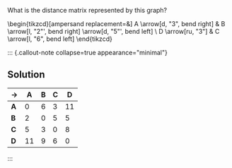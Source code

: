 What is the distance matrix represented by this graph?

\begin{tikzcd}[ampersand replacement=\&]
  A  \arrow[d, "3", bend right] \& B \arrow[l, "2"', bend right] \arrow[d, "5"', bend left] \\
  D  \arrow[ru, "3"] \& C \arrow[l, "6", bend left]
\end{tikzcd}

::: {.callout-note collapse=true appearance="minimal"}
## Solution

|$\rightarrow$ | A  | B | C | D |
|--------------|---|---|---|----|
|**A**             | 0  | 6 | 3 | 11|
|**B**             | 2  | 0 | 5 | 5 |
|**C**             | 5  | 3 | 0 | 8 |
|**D**             | 11 | 9 | 6 | 0 |

:::